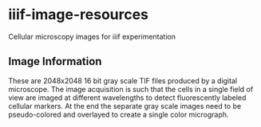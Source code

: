 # iiif-image-resources
Cellular microscopy images for iiif experimentation
## Image Information
These are 2048x2048 16 bit gray scale TIF files produced by a digital microscope. 
The image acquisition is such that the cells in a single field of view  are imaged at different wavelengths to detect fluorescently labeled cellular markers. 
At the end the separate gray scale images need to be pseudo-colored and overlayed to create a single color micrograph.

